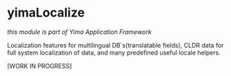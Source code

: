 yimaLocalize
============

*this module is part of Yima Application Framework*

Localization features for multilingual DB`s(translatable fields), CLDR data for full system localization of data, and many predefined useful locale helpers.

[WORK IN PROGRESS]
